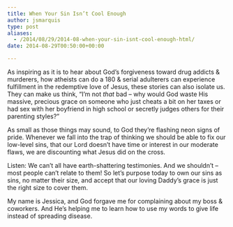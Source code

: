 ```yaml
---
title: When Your Sin Isn’t Cool Enough
author: jsmarquis
type: post
aliases:
  - /2014/08/29/2014-08-when-your-sin-isnt-cool-enough-html/
date: 2014-08-29T00:50:00+00:00

---
```

As inspiring as it is to hear about God&#8217;s forgiveness toward drug addicts & murderers, how atheists can do a 180 & serial adulterers can experience fulfillment in the redemptive love of Jesus, these stories can also isolate us. They can make us think, &#8220;I&#8217;m not _that_ bad &#8211; why would God waste His massive, precious grace on someone who just cheats a bit on her taxes or had sex with her boyfriend in high school or secretly judges others for their parenting styles?&#8221;

As small as those things may sound, to God they&#8217;re flashing neon signs of pride. Whenever we fall into the trap of thinking we should be able to fix our low-level sins, that our Lord doesn&#8217;t have time or interest in our moderate flaws, we are discounting what Jesus did on the cross.

Listen: We can&#8217;t all have earth-shattering testimonies. And we shouldn&#8217;t &#8211; most people can&#8217;t relate to them! So let&#8217;s purpose today to own our sins as sins, no matter their size, and accept that our loving Daddy&#8217;s grace is just the right size to cover them.

My name is Jessica, and God forgave me for complaining about my boss & coworkers. And He&#8217;s helping me to learn how to use my words to give life instead of spreading disease.